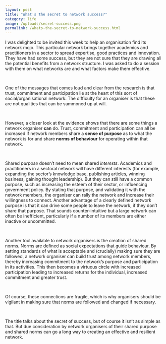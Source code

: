 ```yaml
---
layout: post
title: "What's the secret to network success?"
category: life
image: /uploads/secret-success.png
permalink: /whats-the-secret-to-network-success.html
---
```



I was delighted to be invited this week to help an organisation find its network mojo. This particular network brings together academics and practitioners in a sector to spread expertise, good practices and innovation. They have had some success, but they are not sure that they are drawing all the potential benefits from a network structure. I was asked to do a session with them on what networks are and what factors make them effective.

&nbsp;

One of the messages that comes loud and clear from the research is that trust, commitment and participation lie at the heart of this sort of social/organisational network. The difficulty for an organiser is that these are not qualities that can be summoned up at will.

&nbsp;

However, a closer look at the evidence shows that there are some things a network organiser&nbsp;**can**&nbsp;do. Trust, commitment and participation can all be increased if network members share a&nbsp;**sense of purpose**&nbsp;as to what the network is for and share&nbsp;**norms of behaviour**&nbsp;for operating within that network.

&nbsp;

Shared&nbsp;*purpose*&nbsp;doesn’t need to mean shared&nbsp;*interests*. Academics and practitioners in a sectoral network will have different interests (for example, expanding the sector’s knowledge base, publishing articles, winning business, gaining thought leadership). But they can still have a common purpose, such as increasing the esteem of their sector, or influencing government policy. By stating that purpose, and validating it with the network members, the organiser can rally the network and increase their willingness to connect. Another advantage of a clearly defined network purpose is that it can drive some people to leave the network, if they don’t share that purpose. That sounds counter-intuitive but a large network can often be inefficient, particularly if a number of its members are either inactive or uncommitted.

&nbsp;

Another tool available to network organisers is the creation of shared norms. Norms are defined as social expectations that guide behaviour. By setting standards of what is acceptable and (crucially) making sure they are followed, a network organiser can build trust among network members, thereby increasing commitment to the network’s purpose and participation in its activities. This then becomes a virtuous circle with increased participation leading to increased returns for the individual, increased commitment and greater trust.

&nbsp;

Of course, these connections are fragile, which is why organisers should be vigilant in making sure that norms are followed and changed if necessary.

&nbsp;

The title talks about the secret of success, but of course it isn’t as simple as that. But due consideration by network organisers of their shared purpose and shared norms can go a long way to creating an effective and resilient network.